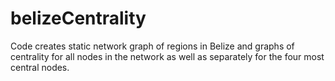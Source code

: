 # belizeCentrality

Code creates static network graph of regions in Belize and graphs of centrality for all nodes in the network as well as separately for the four most central nodes.
